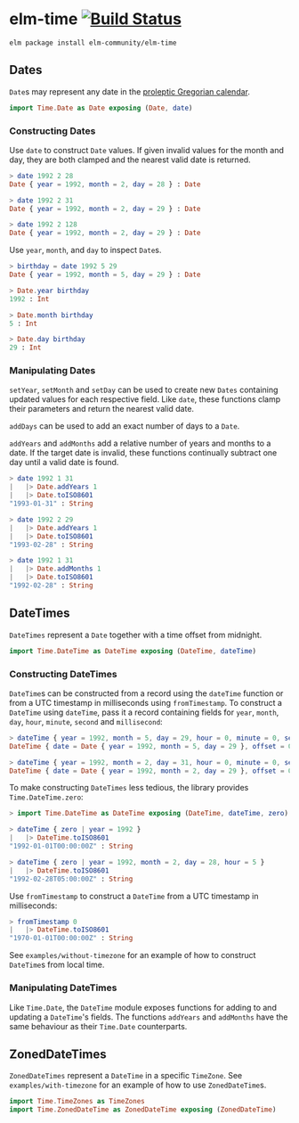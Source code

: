 # elm-time [![Build Status](https://travis-ci.org/Bogdanp/elm-time.svg)](https://travis-ci.org/Bogdanp/elm-time)

``` shell
elm package install elm-community/elm-time
```

## Dates

`Date`s may represent any date in the [proleptic Gregorian calendar][cal].

``` elm
import Time.Date as Date exposing (Date, date)
```

### Constructing Dates

Use `date` to construct `Date` values.  If given invalid values for
the month and day, they are both clamped and the nearest valid date is
returned.

``` elm
> date 1992 2 28
Date { year = 1992, month = 2, day = 28 } : Date

> date 1992 2 31
Date { year = 1992, month = 2, day = 29 } : Date

> date 1992 2 128
Date { year = 1992, month = 2, day = 29 } : Date
```

Use `year`, `month`, and `day` to inspect `Date`s.

``` elm
> birthday = date 1992 5 29
Date { year = 1992, month = 5, day = 29 } : Date

> Date.year birthday
1992 : Int

> Date.month birthday
5 : Int

> Date.day birthday
29 : Int
```

### Manipulating Dates

`setYear`, `setMonth` and `setDay` can be used to create new `Dates`
containing updated values for each respective field.  Like `date`,
these functions clamp their parameters and return the nearest valid
date.

`addDays` can be used to add an exact number of days to a `Date`.

`addYears` and `addMonths` add a relative number of years and months
to a date.  If the target date is invalid, these functions continually
subtract one day until a valid date is found.

``` elm
> date 1992 1 31
|   |> Date.addYears 1
|   |> Date.toISO8601
"1993-01-31" : String

> date 1992 2 29
|   |> Date.addYears 1
|   |> Date.toISO8601
"1993-02-28" : String

> date 1992 1 31
|   |> Date.addMonths 1
|   |> Date.toISO8601
"1992-02-28" : String
```

## DateTimes

`DateTimes` represent a `Date` together with a time offset from midnight.

``` elm
import Time.DateTime as DateTime exposing (DateTime, dateTime)
```

### Constructing DateTimes

`DateTime`s can be constructed from a record using the `dateTime`
function or from a UTC timestamp in milliseconds using `fromTimestamp`.
To construct a `DateTime` using `dateTime`, pass it a record
containing fields for `year`, `month`, `day`, `hour`, `minute`,
`second` and `millisecond`:

``` elm
> dateTime { year = 1992, month = 5, day = 29, hour = 0, minute = 0, second = 0, millisecond = 0 }
DateTime { date = Date { year = 1992, month = 5, day = 29 }, offset = 0 } : Date

> dateTime { year = 1992, month = 2, day = 31, hour = 0, minute = 0, second = 0, millisecond = 0 }
DateTime { date = Date { year = 1992, month = 2, day = 29 }, offset = 0 } : Date
```

To make constructing `DateTimes` less tedious, the library provides
`Time.DateTime.zero`:

``` elm
> import Time.DateTime as DateTime exposing (DateTime, dateTime, zero)

> dateTime { zero | year = 1992 }
|   |> DateTime.toISO8601
"1992-01-01T00:00:00Z" : String

> dateTime { zero | year = 1992, month = 2, day = 28, hour = 5 }
|   |> DateTime.toISO8601
"1992-02-28T05:00:00Z" : String
```

Use `fromTimestamp` to construct a `DateTime` from a UTC timestamp in
milliseconds:

``` elm
> fromTimestamp 0
|   |> DateTime.toISO8601
"1970-01-01T00:00:00Z" : String
```

See `examples/without-timezone` for an example of how to construct
`DateTime`s from local time.

### Manipulating DateTimes

Like `Time.Date`, the `DateTime` module exposes functions for adding
to and updating a `DateTime`'s fields.  The functions `addYears` and
`addMonths` have the same behaviour as their `Time.Date` counterparts.

## ZonedDateTimes

`ZonedDateTimes` represent a `DateTime` in a specific `TimeZone`. See
`examples/with-timezone` for an example of how to use `ZonedDateTime`s.

``` elm
import Time.TimeZones as TimeZones
import Time.ZonedDateTime as ZonedDateTime exposing (ZonedDateTime)
```


[cal]: https://en.wikipedia.org/wiki/Proleptic_Gregorian_calendar
